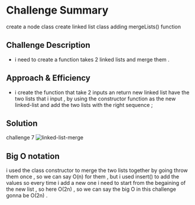 # Challenge Summary
<!-- Short summary or background information -->
create a node class 
create linked list class 
adding mergeLists() function 

## Challenge Description
<!-- Description of the challenge -->
- i need to create a function takes 2 linked lists and merge them .

## Approach & Efficiency
<!-- What approach did you take? Why? What is the Big O space/time for this approach? -->
- i create the function that take 2 inputs an return new linked list have the two lists that i input , by using the constructor function as the new linked-list and add the two lists with the right sequence ;

## Solution
<!-- Embedded whiteboard image -->
challenge 7
![linked-list-merge](../../../assets/llmerge.JPG)


## Big O notation 
i used the class constructor to merge the two lists together by going throw them once , so we can say O(n) for them , but i used insert() to add the values so every time i add a new one i need to start from the begaining of the new list , so here O(2n) , so we can say the big O in this challenge gonna be O(2n) .


